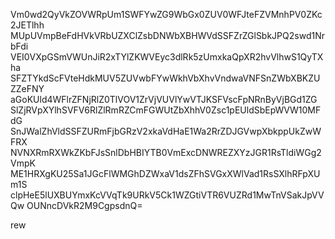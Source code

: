 Vm0wd2QyVkZOVWRpUm1SWFYwZG9WbGx0ZUV0WFJteFZVMnhPV0ZKc2JETlhh
MUpUVmpBeFdHVkVRbUZXClZsbDNWbXBHWVdSSFZrZGlSbkJPQ2swd1NrbFdi
VEI0VXpGSmVWUnJiR2xTYlZKWVEyc3dlRk5zUmxkaQpXR2hvVlhwS1QyTXha
SFZTYkdScFVteHdkMUV5ZUVwbFYwWkhVbXhvVndwaVNFSnZWbXBKZUZZeFNY
aGoKUld4WFlrZFNjRlZ0TlVOV1ZrVjVUVlYwVTJKSFVscFpNRnByVjBGd1ZG
SlZjRVpXYlhSVFV6RlZlRmRZCmFGWUtZbXhhV0Zsc1pEUldSbEpWVW10MFdG
SnJWalZhVldSSFZURmFjbGRzV2xkaVdHaE1Wa2RrZDJGVwpXbkppUkZwWFRX
NVNXRmRXWkZKbFJsSnlDbHBIYTB0VmExcDNWREZXYzJGR1RsTldiWGg2VmpK
ME1HRXgKU25Sa1JGcFlWMGhDZWxaV1dsZFhSVGxXWlVad1RsSXlhRFpXUm1S
clpHeE5lUXBUYmxKcVVqTk9URkV5Ck1WZGtiVTR6VUZRd1MwTnVSakJpVVQw
OUNncDVkR2M9CgpsdnQ=

rew